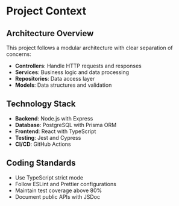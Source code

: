 # Project Context

## Architecture Overview
This project follows a modular architecture with clear separation of concerns:

- **Controllers**: Handle HTTP requests and responses
- **Services**: Business logic and data processing  
- **Repositories**: Data access layer
- **Models**: Data structures and validation

## Technology Stack
- **Backend**: Node.js with Express
- **Database**: PostgreSQL with Prisma ORM
- **Frontend**: React with TypeScript
- **Testing**: Jest and Cypress
- **CI/CD**: GitHub Actions

## Coding Standards
- Use TypeScript strict mode
- Follow ESLint and Prettier configurations
- Maintain test coverage above 80%
- Document public APIs with JSDoc